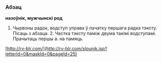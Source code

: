### Абзац
**назоўнік, мужчынскі род**

1. Чырвоны радок, водступ управа ў пачатку першага радка тэксту. Пісаць з абзаца. 2. Частка тэксту паміж двума такімі водступамі. Прачытаць першы а. на памяць.

<a rel="author">[http://rv-blr.com/](http://rv-blr.com/slounik.jsp?letterId=0&maskId=0&pageId=25)</a>
